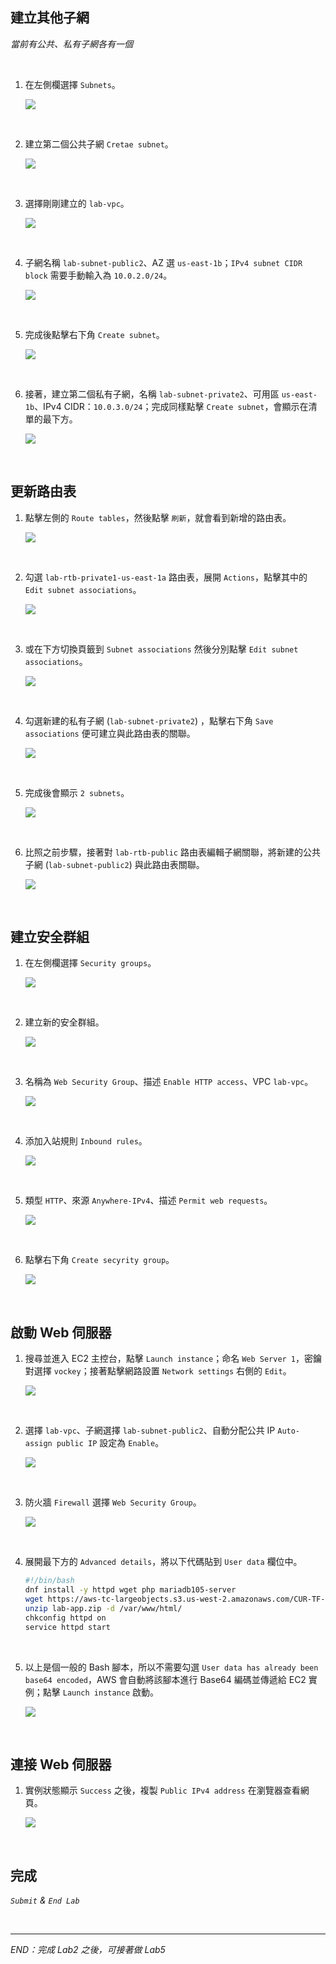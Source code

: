 ## 建立其他子網

_當前有公共、私有子網各有一個_

<br>

1. 在左側欄選擇 `Subnets`。

    ![](images/img_08.png)

<br>

2. 建立第二個公共子網 `Cretae subnet`。

    ![](images/img_09.png)

<br>

3. 選擇剛剛建立的 `lab-vpc`。

    ![](images/img_10.png)

<br>

4. 子網名稱 `lab-subnet-public2`、AZ 選 `us-east-1b`；`IPv4 subnet CIDR block` 需要手動輸入為 `10.0.2.0/24`。

    ![](images/img_11.png)

<br>

5. 完成後點擊右下角 `Create subnet`。

    ![](images/img_23.png)

<br>

6. 接著，建立第二個私有子網，名稱 `lab-subnet-private2`、可用區 `us-east-1b`、IPv4 CIDR：`10.0.3.0/24`；完成同樣點擊 `Create subnet`，會顯示在清單的最下方。

    ![](images/img_24.png)

<br>

## 更新路由表

1. 點擊左側的 `Route tables`，然後點擊 `刷新`，就會看到新增的路由表。

    ![](images/img_25.png)

<br>

2. 勾選 `lab-rtb-private1-us-east-1a` 路由表，展開 `Actions`，點擊其中的 `Edit subnet associations`。

    ![](images/img_26.png)

<br>

3. 或在下方切換頁籤到 `Subnet associations` 然後分別點擊 `Edit subnet associations`。

    ![](images/img_44.png)

<br>

4. 勾選新建的私有子網 (`lab-subnet-private2`) ，點擊右下角 `Save associations` 便可建立與此路由表的關聯。

    ![](images/img_27.png)

<br>

5. 完成後會顯示 `2 subnets`。

    ![](images/img_28.png)

<br>

6. 比照之前步驟，接著對 `lab-rtb-public` 路由表編輯子網關聯，將新建的公共子網 (`lab-subnet-public2`) 與此路由表關聯。

    ![](images/img_29.png)

<br>

## 建立安全群組

1. 在左側欄選擇 `Security groups`。

    ![](images/img_30.png)

<br>

2. 建立新的安全群組。

    ![](images/img_31.png)

<br>

3. 名稱為 `Web Security Group`、描述 `Enable HTTP access`、VPC `lab-vpc`。

    ![](images/img_32.png)

<br>

4. 添加入站規則 `Inbound rules`。

    ![](images/img_33.png)

<br>

5. 類型 `HTTP`、來源 `Anywhere-IPv4`、描述 `Permit web requests`。

    ![](images/img_34.png)

<br>

6. 點擊右下角 `Create secyrity group`。

    ![](images/img_35.png)

<br>

## 啟動 Web 伺服器

1. 搜尋並進入 EC2 主控台，點擊 `Launch instance`；命名 `Web Server 1`，密鑰對選擇 `vockey`；接著點擊網路設置 `Network settings` 右側的 `Edit`。

    ![](images/img_36.png)

<br>

2. 選擇 `lab-vpc`、子網選擇 `lab-subnet-public2`、自動分配公共 IP `Auto-assign public IP` 設定為 `Enable`。

    ![](images/img_37.png)

<br>

3. 防火牆 `Firewall` 選擇 `Web Security Group`。

    ![](images/img_38.png)

<br>

4. 展開最下方的 `Advanced details`，將以下代碼貼到 `User data` 欄位中。

    ```bash
    #!/bin/bash
    dnf install -y httpd wget php mariadb105-server
    wget https://aws-tc-largeobjects.s3.us-west-2.amazonaws.com/CUR-TF-100-ACCLFO-2/2-lab2-vpc/s3/lab-app.zip
    unzip lab-app.zip -d /var/www/html/
    chkconfig httpd on
    service httpd start
    ```

<br>

5. 以上是個一般的 Bash 腳本，所以不需要勾選 `User data has already been base64 encoded`，AWS 會自動將該腳本進行 Base64 編碼並傳遞給 EC2 實例；點擊 `Launch instance` 啟動。

    ![](images/img_39.png)

<br>

## 連接 Web 伺服器

1. 實例狀態顯示 `Success` 之後，複製 `Public IPv4 address` 在瀏覽器查看網頁。

    ![](images/img_40.png)

<br>

## 完成

_`Submit` & `End Lab`_

<br>

___

_END：完成 Lab2 之後，可接著做 Lab5_